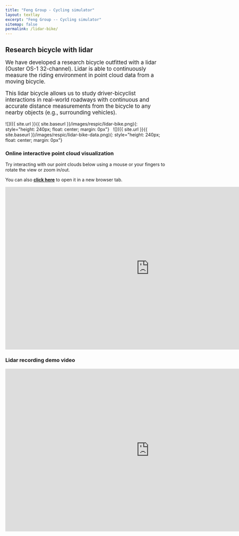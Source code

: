 ```yaml
---
title: "Feng Group - Cycling simulator"
layout: textlay
excerpt: "Feng Group -- Cycling simulator"
sitemap: false
permalink: /lidar-bike/
---
```


## Research bicycle with lidar

<div style="font-size: 17px">

We have developed a research bicycle outfitted with a lidar (Ouster OS-1 32-channel). 
Lidar is able to continuously measure the riding environment in point cloud data from a moving bicycle.

This lidar bicycle allows us to study driver-bicyclist interactions in real-world roadways with continuous and accurate distance measurements from the bicycle to any nearby objects (e.g., surrounding vehicles). 

<!-- FOR FUTURE: Describe why studying driver-bicyclist interaction can help us. -->

</div>

![]({{ site.url }}{{ site.baseurl }}/images/respic/lidar-bike.png){: style="height: 240px; float: center; margin: 0px"}
&nbsp;
![]({{ site.url }}{{ site.baseurl }}/images/respic/lidar-bike-data.png){: style="height: 240px; float: center; margin: 0px"}


### Online interactive point cloud visualization

Try interacting with our point clouds below using a mouse or your fingers to rotate the view or zoom in/out. 

You can also **<a href="https://fenggroup.org/pointcloud/examples/bike-1.html" target="_blank">click here</a>** to open it in a new browser tab.


<iframe src="https://fenggroup.org/pointcloud/examples/bike-1.html" style="width: 900px; height:510px; border:0px;"></iframe>

### Lidar recording demo video

<iframe width="900" height="510" src="https://www.youtube.com/embed/rD5kJfxHXNc" title="YouTube video player" frameborder="0" allow="accelerometer; autoplay; clipboard-write; encrypted-media; gyroscope; picture-in-picture" allowfullscreen></iframe>


<br><br>